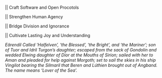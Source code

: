 || Craft Software and Open Procotols

|| Strengthen Human Agency

|| Bridge Division and Ignorance

|| Cultivate Lasting Joy and Understanding

_Eärendil Called ‘Halfelven’, ‘the Blessed’, ‘the Bright’, and ‘the Mariner’; son of Tuor and Idril Turgon’s daughter; escaped from the sack of Gondolin and wedded Elwing daughter of Dior at the Mouths of Sirion; sailed with her to Aman and pleaded for help against Morgoth; set to sail the skies in his ship Vingilot bearing the Silmaril that Beren and Lúthien brought out of Angband. The name means ‘Lover of the Sea’._
